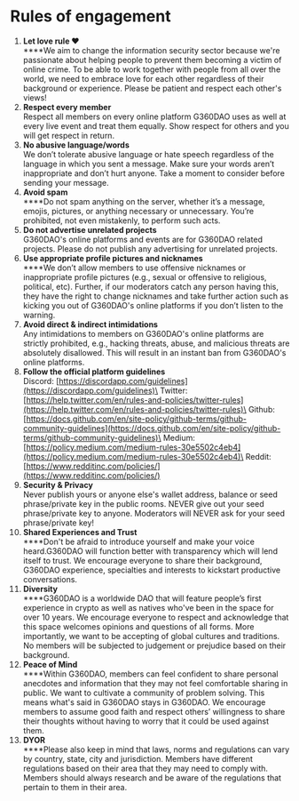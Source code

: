 # Rules of engagement

1. **Let love rule ❤️**\
   ****We aim to change the information security sector because we're passionate about helping people to prevent them becoming a victim of online crime. To be able to work together with people from all over the world, we need to embrace love for each other regardless of their background or experience. Please be patient and respect each other's views!
2. **Respect every member** \
   Respect all members on every online platform G360DAO uses as well at every live event  and treat them equally. Show respect for others and you will get respect in return.
3. **No abusive language/words** \
   We don’t tolerate abusive language or hate speech regardless of the language in which you sent a message. Make sure your words aren’t inappropriate and don’t hurt anyone. Take a moment to consider before sending your message.
4. **Avoid spam**\
   ****Do not spam anything on the server, whether it’s a message, emojis, pictures, or anything necessary or unnecessary. You’re prohibited, not even mistakenly, to perform such acts.&#x20;
5. **Do not advertise unrelated projects** \
   G360DAO's online platforms and events are for G360DAO related projects. Please do not publish any advertising for unrelated projects.&#x20;
6. **Use appropriate profile pictures and nicknames** \
   ****We don’t allow members to use offensive nicknames or inappropriate profile pictures (e.g., sexual or offensive to religious, political, etc). Further, if our moderators catch any person having this, they have the right to change nicknames and take further action such as kicking you out of G360DAO's online platforms if you don’t listen to the warning.&#x20;
7. **Avoid direct & indirect intimidations** \
   Any intimidations to members on G360DAO's online platforms are strictly prohibited, e.g., hacking threats, abuse, and malicious threats are absolutely disallowed. This will result in an instant ban from G360DAO's online platforms.
8. **Follow the official platform guidelines** \
   Discord: [https://discordapp.com/guidelines](https://discordapp.com/guidelines)\
   Twitter: [https://help.twitter.com/en/rules-and-policies/twitter-rules](https://help.twitter.com/en/rules-and-policies/twitter-rules)\
   Github: [https://docs.github.com/en/site-policy/github-terms/github-community-guidelines](https://docs.github.com/en/site-policy/github-terms/github-community-guidelines)\
   Medium: [https://policy.medium.com/medium-rules-30e5502c4eb4](https://policy.medium.com/medium-rules-30e5502c4eb4)\
   Reddit:[https://www.redditinc.com/policies/](https://www.redditinc.com/policies/)
9. **Security & Privacy** \
   Never publish yours or anyone else's wallet address, balance or seed phrase/private key in the public rooms. NEVER give out your seed phrase/private key to anyone. Moderators will NEVER ask for your seed phrase/private key!&#x20;
10. **Shared Experiences and Trust**\
    ****Don't be afraid to introduce yourself and make your voice heard.G360DAO will function better with transparency which will lend itself to trust. We encourage everyone to share their background, G360DAO experience, specialties and interests to kickstart productive conversations.&#x20;
11. **Diversity**\
    ****G360DAO is a worldwide DAO that will feature people’s first experience in crypto as well as natives who've been in the space for over 10 years. We encourage everyone to respect and acknowledge that this space welcomes opinions and questions of all forms. More importantly, we want to be accepting of global cultures and traditions. No members will be subjected to judgement or prejudice based on their background.&#x20;
12. **Peace of Mind**\
    ****Within G360DAO, members can feel confident to share personal anecdotes and information that they may not feel comfortable sharing in public. We want to cultivate a community of problem solving. This means what's said in G360DAO stays in G360DAO. We encourage members to assume good faith and respect others’ willingness to share their thoughts without having to worry that it could be used against them.&#x20;
13. **DYOR**\
    ****Please also keep in mind that laws, norms and regulations can vary by country, state, city and jurisdiction. Members have different regulations based on their area that they may need to comply with. Members should always research and be aware of the regulations that pertain to them in their area.
